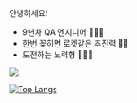 안녕하세요!
- 9년차 QA 엔지니어 👩🏻‍💻
- 한번 꽂히면 로켓같은 추진력 👀🔥
- 도전하는 노력형 🏃🏻‍♀️

<a href="https://velog.io/@heehe"><img src="https://img.shields.io/badge/Blog-000000?style=flat&logo=Velog&logoColor=#20C997"/></a>

[![Top Langs](https://github-readme-stats-sigma-five.vercel.app/api/top-langs/?username=heeye-log&layout=compact)](https://github.com/anuraghazra/github-readme-stats)
